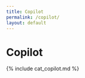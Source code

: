 ```yaml
---
title: Copilot
permalink: /copilot/
layout: default
---
```


# Copilot

{% include cat_copilot.md %}

